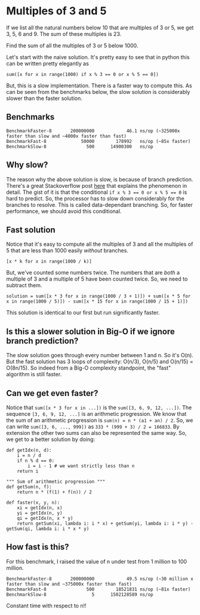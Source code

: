 # Multiples of 3 and 5

If we list all the natural numbers below 10 that are multiples of 3 or 5, we get 3, 5, 6 and 9. The sum of these multiples is 23.

Find the sum of all the multiples of 3 or 5 below 1000.

Let's start with the naive solution. It's pretty easy to see that in python this can be written pretty elegantly as

```
sum([x for x in range(1000) if x % 3 == 0 or x % 5 == 0])
```

But, this is a slow implementation. There is a faster way to compute this. As can be seen from the benchmarks below, the slow solution is considerably slower than the faster solution.

## Benchmarks

```
BenchmarkFaster-8       200000000            46.1 ns/op (~325000x faster than slow and ~4000x faster than fast)
BenchmarkFast-8             50000        178992   ns/op (~85x faster)
BenchmarkSlow-8               500      14900300   ns/op
```

## Why slow?

The reason why the above solution is slow, is because of branch prediction. There's a great Stackoverflow post [here](https://stackoverflow.com/questions/11227809/why-is-it-faster-to-process-a-sorted-array-than-an-unsorted-array) that explains the phenomenon in detail. The gist of it is that the conditional `if x % 3 == 0 or x % 5 == 0` is hard to predict. So, the processor has to slow down considerably for the branches to resolve. This is called data-dependant branching. So, for faster performance, we should avoid this conditional.

## Fast solution

Notice that it's easy to compute all the multiples of 3 and all the multiples of 5 that are less than 1000 easily *without* branches.

```
[x * k for x in range(1000 / k)]
```

But, we've counted some numbers twice. The numbers that are *both* a multiple of 3 and a multiple of 5 have been counted twice. So, we need to subtract them.

```
solution = sum([x * 3 for x in range(1000 / 3 + 1)]) + sum([x * 5 for x in range(1000 / 5)]) - sum([x * 15 for x in range(1000 / 15 + 1)])
```

This solution is identical to our first but run significantly faster.

## Is this a slower solution in Big-O if we ignore branch prediction?

The slow solution goes through every number between 1 and n. So it's O(n).
But the fast solution has 3 loops of complexity: O(n/3), O(n/5) and O(n/15) = O(8n/15). So indeed from a Big-O complexity standpoint, the "fast" algorithm is still faster.

## Can we get even faster?

Notice that `sum([x * 3 for x in ...])` is the `sum([3, 6, 9, 12, ...])`. The sequence `[3, 6, 9, 12, ...]` is an arithmetic progression. We know that the sum of an arithmetic progression is `sum(n) = n * (a1 + an) / 2`. So, we can write `sum([3, 6, ..., 999])` as `333 * (999 + 3) / 2 = 166833`. By extension the other two sums can also be represented the same way. So, we get to a better solution by doing:

```
def getIdx(n, d):
    i = n / d
    if n % d == 0:
        i = i - 1 # we want strictly less than n
    return i

""" Sum of arithmetic progression """
def getSum(n, f):
    return n * (f(1) + f(n)) / 2

def faster(x, y, n):
    xi = getIdx(n, x)
    yi = getIdx(n, y)
    qi = getIdx(n, x * y)
    return getSum(xi, lambda i: i * x) + getSum(yi, lambda i: i * y) - getSum(qi, lambda i: i * x * y)
```

## How fast is this?

For this benchmark, I raised the value of n under test from 1 million to 100 million.

```
BenchmarkFaster-8       200000000            49.5 ns/op (~30 million x faster than slow and ~375000x faster than fast)
BenchmarkFast-8               500        18521831 ns/op (~81x faster)
BenchmarkSlow-8                 5      1502128589 ns/op
```

Constant time with respect to n!!
